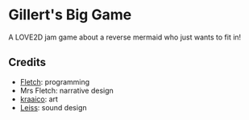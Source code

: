 # Gillert's Big Game
A LOVE2D jam game about a reverse mermaid who just wants to fit in!

## Credits
- [Fletch](https://twitter.com/fletchmakes): programming
- Mrs Fletch: narrative design
- [kraaico](https://twitter.com/kraaico): art
- [Leiss](https://twitter.com/leissMusic): sound design
